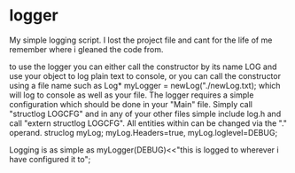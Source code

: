 # logger
My simple logging script. I lost the project file and cant for the life of me remember where i gleaned the code from. 

to use the logger you can either call the constructor by its name LOG and use your object to log plain text to console, or you can call the constructor using a file name such as Log* myLogger = newLog("./newLog.txt); which will log to console as well as your file. The logger requires a simple configuration which should be done in your "Main" file. Simply call "structlog LOGCFG" and in any of your other files simple include log.h and call "extern structlog LOGCFG". All entities within can be changed via the "." operand. struclog myLog; myLog.Headers=true, myLog.loglevel=DEBUG;

Logging is as simple as myLogger(DEBUG)<<"this is logged to wherever i have configured it to";
